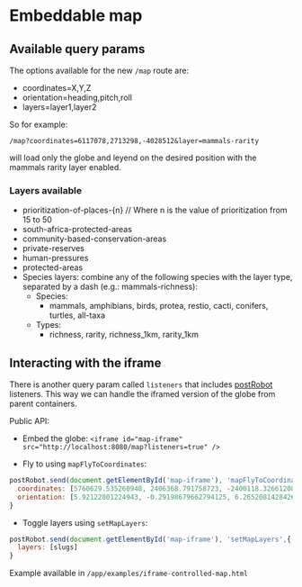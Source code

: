# Embeddable map

## Available query params

The options available for the new `/map` route are:
- coordinates=X,Y,Z
- orientation=heading,pitch,roll
- layers=layer1,layer2

So for example:
```
/map?coordinates=6117078,2713298,-4028512&layer=mammals-rarity
```
will load only the globe and leyend on the desired position with the mammals rarity layer enabled.

### Layers available
- prioritization-of-places-{n} // Where n is the value of prioritization from 15 to 50
- south-africa-protected-areas
- community-based-conservation-areas
- private-reserves
- human-pressures
- protected-areas
- Species layers: combine any of the following species with the layer type, separated by a dash (e.g.: mammals-richness):
  - Species:
    - mammals, amphibians, birds, protea, restio, cacti, conifers, turtles, all-taxa
  - Types:
    - richness, rarity, richness_1km, rarity_1km


## Interacting with the iframe

There is another query param called `listeners` that includes [postRobot](https://github.com/krakenjs/post-robot#parent-to-popup-messaging) listeners. This way we can handle the iframed version of the globe from parent containers.

Public API:
- Embed the globe:
`<iframe id="map-iframe" src="http://localhost:8080/map?listeners=true" />`

- Fly to using `mapFlyToCoordinates`:
```js
postRobot.send(document.getElementById('map-iframe'), 'mapFlyToCoordinates', {
  coordinates: [5760629.535260948, 2406368.791758723, -2400118.3266120856],
  orientation: [5.92122801224943, -0.29198679662794125, 6.26520814284261]
}
```
- Toggle layers using `setMapLayers`:
```js
postRobot.send(document.getElementById('map-iframe'), 'setMapLayers',{
  layers: [slugs]
}
```

Example available in `/app/examples/iframe-controlled-map.html`
